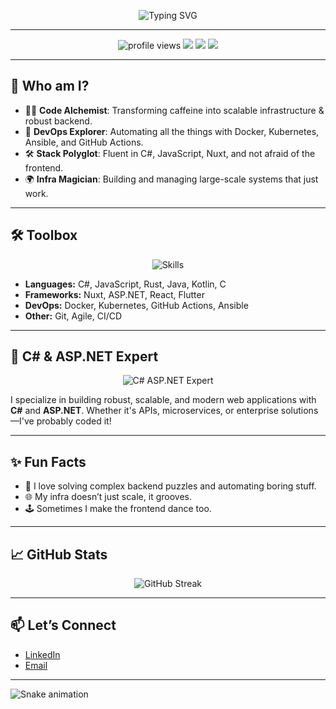 <!-- Banner animation: Use an SVG or GIF here, e.g. a DevOps pipeline, code flowing, or a terminal animation. You can generate a custom SVG with tools like https://svgartista.net/ or use shields.io for dynamic badges. -->

<p align="center">
  <img src="https://readme-typing-svg.demolab.com?font=Fira+Code&duration=3000&pause=1000&color=36BCF7&center=true&vCenter=true&width=600&lines=Hi%2C+I'm+Valentin!;DevOps+%7C+Backend+%7C+Frontend;Making+Infra+Dance+with+Code+%F0%9F%9A%80" alt="Typing SVG">
</p>

---

<!-- Animated/interactive badges for visitor count, GitHub stats, etc. -->
<p align="center">
  <img src="https://komarev.com/ghpvc/?username=YxZo&style=flat-square&color=36BCF7" alt="profile views"/>
  <img src="https://img.shields.io/badge/DevOps-%F0%9F%9A%80-blue?style=flat-square"/>
  <img src="https://img.shields.io/badge/Backend-%E2%9C%94%EF%B8%8F-success?style=flat-square"/>
  <img src="https://img.shields.io/badge/Frontend-%E2%9C%A8-informational?style=flat-square"/>
</p>

---

## 👾 Who am I?

- 🧑‍💻 **Code Alchemist**: Transforming caffeine into scalable infrastructure & robust backend.
- 🚀 **DevOps Explorer**: Automating all the things with Docker, Kubernetes, Ansible, and GitHub Actions.
- 🛠️ **Stack Polyglot**: Fluent in C#, JavaScript, Nuxt, and not afraid of the frontend.
- 🌍 **Infra Magician**: Building and managing large-scale systems that just work.

---

## 🛠️ Toolbox

<p align="center">
  <img src="https://skillicons.dev/icons?i=dotnet,docker,ansible,nuxtjs,githubactions,js,html,css,react,git" alt="Skills" />
</p>

- **Languages:** C#, JavaScript, Rust, Java, Kotlin, C
- **Frameworks:** Nuxt, ASP.NET, React, Flutter
- **DevOps:** Docker, Kubernetes, GitHub Actions, Ansible
- **Other:** Git, Agile, CI/CD

---

## 💎 C# & ASP.NET Expert

<p align="center">
  <img src="https://img.shields.io/badge/C%23%20%26%20ASP.NET-Expert-blueviolet?style=for-the-badge&logo=dotnet&logoColor=white" alt="C# ASP.NET Expert"/>
</p>

I specialize in building robust, scalable, and modern web applications with <b>C#</b> and <b>ASP.NET</b>. Whether it's APIs, microservices, or enterprise solutions—I've probably coded it!


---

## ✨ Fun Facts

- 🧩 I love solving complex backend puzzles and automating boring stuff.
- 🌐 My infra doesn’t just scale, it grooves.
- 🕹️ Sometimes I make the frontend dance too.

---

## 📈 GitHub Stats

<p align="center">
  <img src="https://github-readme-streak-stats.herokuapp.com/?user=YxZo&theme=transparent" alt="GitHub Streak" />
</p>

---

## 📫 Let’s Connect

- <a href="https://be.linkedin.com/in/valentin-lopez-lopez-93333b236" target="_blank">LinkedIn</a>
- <a href="mailto:valentin.lopez1109@gmail.com">Email</a>

---

<!-- Snake animation for contribution grid -->
![Snake animation](https://github.com/YxZo/YxZo/blob/output/github-contribution-grid-snake.svg)


